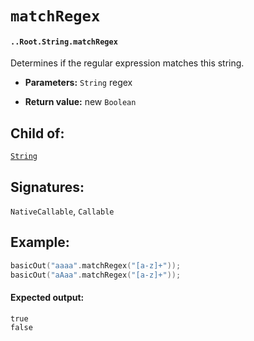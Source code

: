 # `matchRegex`

#### `..Root.String.matchRegex`

Determines if the regular expression matches this string.

* **Parameters:** `String` regex

* **Return value:** new `Boolean`

## Child of:

[`String`](docs..Root.String.md)

## Signatures:

`NativeCallable`, `Callable`

## Example:

```c
basicOut("aaaa".matchRegex("[a-z]+"));
basicOut("aAaa".matchRegex("[a-z]+"));
```

#### Expected output:

```
true
false
```